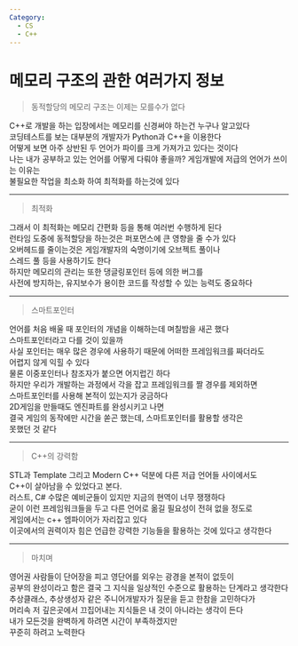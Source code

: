 ```yaml
---
Category:
  - CS
  - C++
---
```


# 메모리 구조의 관한 여러가지 정보

>동적할당의 메모리 구조는 이제는 모를수가 없다   

C++로 개발을 하는 입장에서는 메모리를 신경써야 하는건 누구나 알고있다   
코딩테스트를 보는 대부분의 개발자가 Python과 C++을 이용한다   
어떻게 보면 아주 상반된 두 언어가 파이를 크게 가져가고 있다는 것이다   
나는 내가 공부하고 있는 언어를 어떻게 다뤄야 좋을까?
게임개발에 저급의 언어가 쓰이는 이유는   
불필요한 작업을 최소화 하여 최적화를 하는것에 있다   

***

>최적화

그래서 이 최적화는 메모리 간편화 등을 통해 여러번 수행하게 된다   
런타임 도중에 동적할당을 하는것은 퍼포먼스에 큰 영향을 줄 수가 있다   
오버헤드를 줄이는것은 게임개발자의 숙명이기에 오브젝트 풀이나   
스레드 풀 등을 사용하기도 한다   
하지만 메모리의 관리는 또한 댕글링포인터 등에 의한 버그를   
사전에 방지하는, 유지보수가 용이한 코드를 작성할 수 있는 능력도 중요하다

***

>스마트포인터

언어를 처음 배울 때 포인터의 개념을 이해하는데 며칠밤을 새곤 했다   
스마트포인터라고 다를 것이 있을까   
사실 포인터는 매우 많은 경우에 사용하기 때문에 어떠한 프레임워크를 짜더라도   
어렵지 않게 익힐 수 있다   
물론 이중포인터나 참조자가 붙으면 어지럽긴 하다   
하지만 우리가 개발하는 과정에서 각을 잡고 프레임워크를 짤 경우를 제외하면   
스마트포인터를 사용해 본적이 있는지가 궁금하다   
2D게임을 만들때도 엔진파트를 완성시키고 나면   
결국 게임의 동작에만 시간을 쏟곤 했는데, 스마트포인터를 활용할 생각은   
못했던 것 같다

***

>C++의 강력함

STL과 Template 그리고 Modern C++ 덕분에 다른 저급 언어들 사이에서도   
C++이 살아남을 수 있었다고 본다.   
러스트, C# 수많은 예비군들이 있지만 지금의 현역이 너무 쟁쟁하다   
굳이 이런 프레임워크들을 두고 다른 언어로 옮길 필요성이 전혀 없을 정도로   
게임에서는 c++ 엠파이어가 자리잡고 있다   
이곳에서의 권력이자 힘은 언급한 강력한 기능들을 활용하는 것에 있다고 생각한다   

***

>마치며

영어권 사람들이 단어장을 피고 영단어를 외우는 광경을 본적이 없듯이   
공부의 완성이라고 함은 결국 그 지식을 일상적인 수준으로 활용하는 단계라고 생각한다   
추상클래스, 추상생성자 같은 주니어개발자가 질문을 듣고 한참을 고민하다가   
머리속 저 깊은곳에서 끄집어내는 지식들은 내 것이 아니라는 생각이 든다   
내가 모든것을 완벽하게 하려면 시간이 부족하겠지만   
꾸준히 하려고 노력한다



